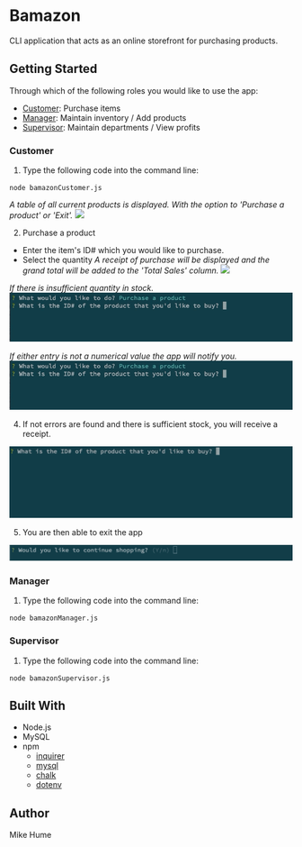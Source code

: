 # Bamazon
CLI application that acts as an online storefront for purchasing products. 

## Getting Started
Through which of the following roles you would like to use the app:
-   [Customer](#customer): Purchase items
-   [Manager](#manager): Maintain inventory / Add products
-   [Supervisor](#supervisor): Maintain departments / View profits

### <a name="customer"></a> Customer
1. Type the following code into the command line:
```
node bamazonCustomer.js
```
*A table of all current products is displayed. With the option to 'Purchase a product' or 'Exit'.*
![](gifs/customer.gif)


2. Purchase a product
-   Enter the item's ID# which you would like to purchase.
-   Select the quantity
*A receipt of purchase will be displayed and the grand total will be added to the 'Total Sales' column.*
![](gifs/purchase)

*If there is insufficient quantity in stock.*
![](gifs/insufficient-qty.gif)

*If either entry is not a numerical value the app will notify you.*
![](gifs/invalid-num.gif)



4. If not errors are found and there is sufficient stock, you will receive a receipt. 

![](gifs/success.gif)


5. You are then able to exit the app

![](gifs/stop-shop.gif)

### <a name="manager"></a> Manager
1. Type the following code into the command line:
```
node bamazonManager.js
```



### <a name="supervisor"></a> Supervisor
1. Type the following code into the command line:
```
node bamazonSupervisor.js
```


## Built With
* Node.js
* MySQL
* npm
    * [inquirer](https://www.npmjs.com/package/inquirer)
    * [mysql](https://www.npmjs.com/package/mysql)
    * [chalk](https://www.npmjs.com/package/chalk)
    * [dotenv](https://www.npmjs.com/package/dotenv)

## Author
Mike Hume
